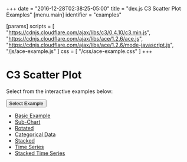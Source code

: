 +++
date = "2016-12-28T02:38:25-05:00"
title = "dex.js C3 Scatter Plot Examples"
[menu.main]
  identifier = "examples"

[params]
  scripts = [
    "https://cdnjs.cloudflare.com/ajax/libs/c3/0.4.10/c3.min.js",
    "https://cdnjs.cloudflare.com/ajax/libs/ace/1.2.6/ace.js",
    "https://cdnjs.cloudflare.com/ajax/libs/ace/1.2.6/mode-javascript.js",
    "/js/ace-example.js"
  ]
  css = [ "/css/ace-example.css" ]
+++

# C3 Scatter Plot

Select from the interactive examples below:
<div class="btn-group">
  <button type="button" class="btn btn-default dropdown-toggle" data-toggle="dropdown" aria-haspopup="true" aria-expanded="false">
    Select Example <span class="caret"></span>
  </button>
  <ul id="ex-dropdown" class="dropdown-menu">
    <li><a id="basic" href="#">Basic Example</a></li>
    <li><a id="subchart" href="#">Sub-Chart</a></li>
    <li><a id="rotated" href="#">Rotated</a></li>
    <li><a id="categorical" href="#">Categorical Data</a></li>
    <li><a id="stacked" href="#">Stacked</a></li>
    <li><a id="timeseries" href="#">Time Series</a></li>
    <li><a id="timeseries-stacked" href="#">Stacked Time Series</a></li>
  </ul>
</div>

<div class="alert alert-danger" role="alert" id="ace-error"></div>

<div id="ScatterPlot"></div>
<div id="ace-editor"></div>

<script>
  var editor = createEditor({
    "parent"        : "ace-editor",
    "errorParent"   : "ace-error",
    "theme"         : "ace/theme/monokai",
    "mode"          : "ace/mode/javascript",
    "contentDir"    : "/examples/charts/c3/scatterplot",
    "initialContent": "/examples/charts/c3/scatterplot/basic.js"
  });
</script>